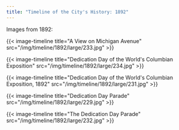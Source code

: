 ```yaml
---
title: "Timeline of the City's History: 1892"
---
```

Images from 1892:

{{< image-timeline title="A View on Michigan Avenue" src="/img/timeline/1892/large/233.jpg" >}}

{{< image-timeline title="Dedication Day of the World's Columbian Exposition" src="/img/timeline/1892/large/234.jpg" >}}

{{< image-timeline title="Dedication Day of the World's Columbian Exposition, 1892" src="/img/timeline/1892/large/231.jpg" >}}

{{< image-timeline title="Dedication Day Parade" src="/img/timeline/1892/large/229.jpg" >}}

{{< image-timeline title="The Dedication Day Parade" src="/img/timeline/1892/large/232.jpg" >}}
